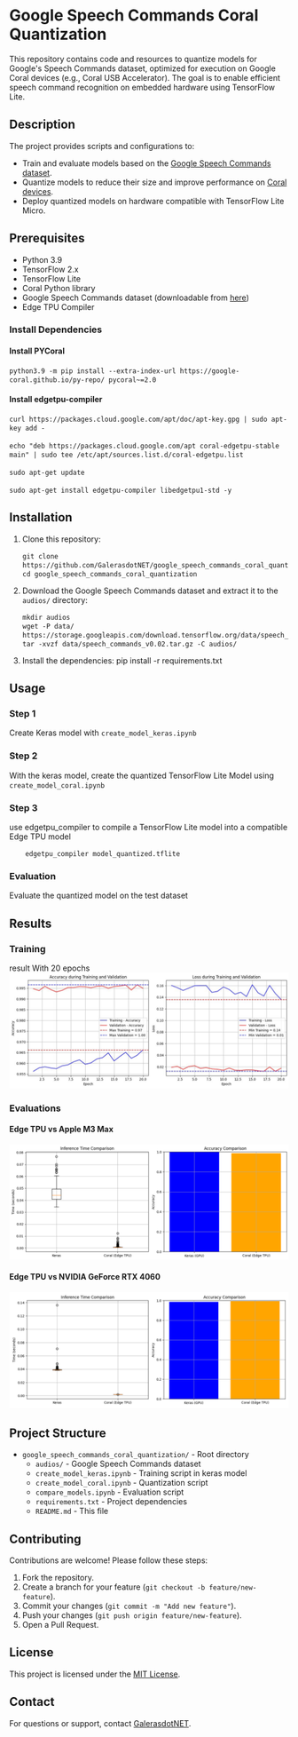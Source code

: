 # Google Speech Commands Coral Quantization

This repository contains code and resources to quantize models for Google's Speech Commands dataset, optimized for execution on Google Coral devices (e.g., Coral USB Accelerator). The goal is to enable efficient speech command recognition on embedded hardware using TensorFlow Lite.

## Description

The project provides scripts and configurations to:
- Train and evaluate models based on the [Google Speech Commands dataset](https://ai.googleblog.com/2017/08/launching-speech-commands-dataset.html).
- Quantize models to reduce their size and improve performance on [Coral devices](https://coral.ai/docs/accelerator/get-started/).
- Deploy quantized models on hardware compatible with TensorFlow Lite Micro.

## Prerequisites

- Python 3.9    
- TensorFlow 2.x
- TensorFlow Lite
- Coral Python library
- Google Speech Commands dataset (downloadable from [here](https://storage.googleapis.com/download.tensorflow.org/data/speech_commands_v0.02.tar.gz))
- Edge TPU Compiler

### Install Dependencies
#### Install PYCoral
    python3.9 -m pip install --extra-index-url https://google-coral.github.io/py-repo/ pycoral~=2.0

#### Install edgetpu-compiler
    curl https://packages.cloud.google.com/apt/doc/apt-key.gpg | sudo apt-key add -

    echo "deb https://packages.cloud.google.com/apt coral-edgetpu-stable main" | sudo tee /etc/apt/sources.list.d/coral-edgetpu.list

    sudo apt-get update

    sudo apt-get install edgetpu-compiler libedgetpu1-std -y


    
## Installation

1. Clone this repository:
    ```
    git clone https://github.com/GalerasdotNET/google_speech_commands_coral_quantization.git
    cd google_speech_commands_coral_quantization
    ```

2. Download the Google Speech Commands dataset and extract it to the `audios/` directory:
   ```
   mkdir audios
   wget -P data/ https://storage.googleapis.com/download.tensorflow.org/data/speech_commands_v0.02.tar.gz
   tar -xvzf data/speech_commands_v0.02.tar.gz -C audios/
   ```

3. Install the dependencies:
   pip install -r requirements.txt

## Usage

### Step 1
Create Keras model with `create_model_keras.ipynb`

### Step 2
With the keras model, create the quantized TensorFlow Lite Model using `create_model_coral.ipynb`

### Step 3
use edgetpu_compiler to compile a TensorFlow Lite model into a compatible Edge TPU model
```
    edgetpu_compiler model_quantized.tflite
```


### Evaluation
Evaluate the quantized model on the test dataset

## Results

### Training
result With 20 epochs 
![Training loss - accuracy](./result_images/training.jpeg)

### Evaluations

#### Edge TPU vs Apple M3 Max
![Edge TPU vs Apple M3 Max](./result_images/M3_Max.png)

#### Edge TPU vs NVIDIA GeForce RTX 4060
![Edge TPU vs Apple M3 Max](./result_images/NVIDIA_GeForce_RTX_4060.png)

## Project Structure

- `google_speech_commands_coral_quantization/` - Root directory
  - `audios/`                       - Google Speech Commands dataset
  - `create_model_keras.ipynb`      - Training script in keras model
  - `create_model_coral.ipynb`      - Quantization script
  - `compare_models.ipynb`          - Evaluation script
  - `requirements.txt`              - Project dependencies
  - `README.md`                     - This file

## Contributing

Contributions are welcome! Please follow these steps:
1. Fork the repository.
2. Create a branch for your feature (`git checkout -b feature/new-feature`).
3. Commit your changes (`git commit -m "Add new feature"`).
4. Push your changes (`git push origin feature/new-feature`).
5. Open a Pull Request.

## License

This project is licensed under the [MIT License](LICENSE).

## Contact

For questions or support, contact [GalerasdotNET](mailto:galeras.net@udenar.edu.co).